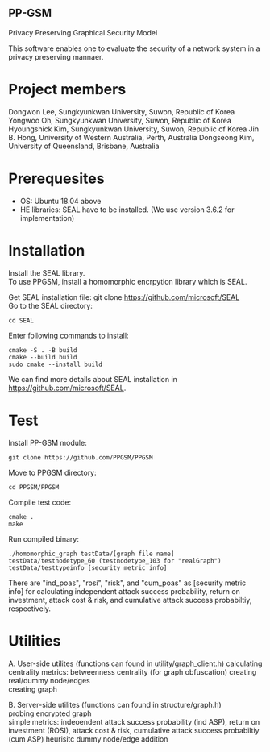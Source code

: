 ## PP-GSM
Privacy Preserving Graphical Security Model   

This software enables one to evaluate the security of a network system in a privacy preserving mannaer.

# Project members
Dongwon Lee, Sungkyunkwan University, Suwon, Republic of Korea
Yongwoo Oh, Sungkyunkwan University, Suwon, Republic of Korea
Hyoungshick Kim, Sungkyunkwan University, Suwon, Republic of Korea
Jin B. Hong, University of Western Australia, Perth, Australia
Dongseong Kim, University of Queensland, Brisbane, Australia

# Prerequesites
- OS: Ubuntu 18.04 above   
- HE libraries: SEAL have to be installed. (We use version 3.6.2 for implementation)


# Installation

Install the SEAL library.    
To use PPGSM, install a homomorphic encrpytion library which is SEAL.    

Get SEAL installation file: git clone https://github.com/microsoft/SEAL   
Go to the SEAL directory:   

    cd SEAL   
    
Enter following commands to install:    

    cmake -S . -B build    
    cmake --build build    
    sudo cmake --install build

We can find more details about SEAL installation in https://github.com/microsoft/SEAL.


# Test    

Install PP-GSM module:    

    git clone https://github.com/PPGSM/PPGSM
    
Move to PPGSM directory:   

    cd PPGSM/PPGSM
    
Compile test code:   

    cmake .
    make
    
Run compiled binary:   

    ./homomorphic_graph testData/[graph file name] testData/testnodetype_60 (testnodetype_103 for "realGraph") testData/testtypeinfo [security metric info]

There are "ind_poas", "rosi", "risk", and "cum_poas" as [security metric info] for calculating independent attack success probability, return on investment, attack cost & risk, and cumulative attack success probabiltiy, respectively.

# Utilities

   A. User-side utilites (functions can found in utility/graph_client.h)
    calculating centrality metrics: betweenness centrality (for graph obfuscation)
    creating real/dummy node/edges   
    creating graph   
   
   B. Server-side utilites (functions can found in structure/graph.h)   
    probing encrypted graph   
    simple metrics: indeoendent attack success probability (ind ASP), return on investment (ROSI), attack cost & risk, cumulative attack success probabiltiy (cum ASP)
    heurisitc dummy node/edge addition
